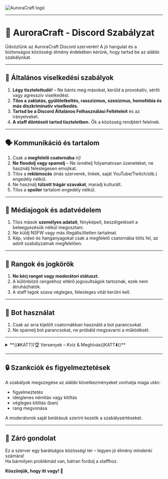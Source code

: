 ![AuroraCraft logó](https://imgur.com/a/ZplGfwm)

---

# 📜 AuroraCraft - Discord Szabályzat

Üdvözlünk az AuroraCraft Discord szerverén! A jó hangulat és a biztonságos közösségi élmény érdekében kérünk, hogy tartsd be az alábbi szabályokat.

---

## 📌 Általános viselkedési szabályok

1. **Légy tisztelettudó!** – Ne bánts meg másokat, kerüld a provokatív, sértő vagy agresszív viselkedést.
2. **Tilos a zaklatás, gyűlöletkeltés, rasszizmus, szexizmus, homofóbia és más diszkriminatív viselkedés.**
3. **Tartsd be a Discord Általános Felhasználási Feltételeit** és az irányelveket.
4. **A staff döntéseit tartsd tiszteletben.** Ők a közösség rendjéért felelnek.

---

## 🗣️ Kommunikáció és tartalom

1. Csak a **megfelelő csatornába** írj!
2. **Ne floodolj vagy spamelj** – Ne ismételj folyamatosan üzeneteket, ne használj feleslegesen emojikat.
3. Tilos a **reklámozás** (más szerverek, linkek, saját YouTube/Twitch/stb.) engedély nélkül.
4. Ne használj **túlzott trágár szavakat**, maradj kulturált.
5. Tilos a **spoiler** tartalom engedély nélkül.

---

## 📸 Médiajogok és adatvédelem

1. Tilos mások **személyes adatait**, fényképeit, beszélgetéseit a beleegyezésük nélkül megosztani.
2. Ne küldj NSFW vagy más illegális/illetlen tartalmat.
3. Kép, videó és hanganyagokat csak a megfelelő csatornába tölts fel, az adott szabályzatnak megfelelően.

---

## 📛 Rangok és jogkörök

1. **Ne kérj rangot vagy moderátori státuszt.**
2. A különböző rangokhoz eltérő jogosultságok tartoznak, ezek nem átruházhatók.
3. A staff tagok szava végleges, felesleges vitát kerülni kell.

---

## 🤖 Bot használat

1. Csak az arra kijelölt csatornákban használd a bot parancsokat.
2. Ne spamelj bot parancsokat, ne próbáld megzavarni a működését.

---

<details>
<summary>**((⬇️KATT))🏆 Versenyek – Kvíz & Meghívás((KATT⬇️))**</summary>

---

** 📚 AuroraCraft - Versenyszabályzatok**

Itt találod a kvíz- és meghívásos versenyek hivatalos szabályait.

---

** 🧠 Kvízverseny Szabályzat**

** 📌 Általános szabályok**

1. A kvízverseny **pontgyűjtő alapú**, nem egy kérdésre vagy körre korlátozódik.
2. A játékosok **a verseny teljes időtartama alatt** bármennyi kvízben részt vehetnek.
3. A verseny **előre bejelentett időszakra** szól: lehet néhány óra, nap, hét vagy hónap.

** 🧠 Pontozás és részvétel**

- Minden helyes válasz **pontot ér**.
- A játékos **annyi kvízben vehet részt, amennyi belefér** a verseny idejébe.
- A pontokat automatikus rendszer számolja és naplózza.

** 🏆 Nyeremények**

- A verseny lezárásakor automatikusan készül egy **TOP10-es toplista**.
- A **nyertesek száma előre meghatározott**, például: csak Top1, vagy akár Top3, Top5, Top10.
- A nyeremények versenyenként változhatnak, mindig időben kihirdetjük őket.

 **🚫 Tilos**

- Több fiók használata
- Más válaszainak másolása
- Csalás, szkriptek vagy AI használata a válaszadáshoz

 **ℹ️ Egyéb**

- A szervezők fenntartják a jogot szabálymódosításra.
- Minden vitás kérdésben a staff döntése a mérvadó.

---

** 📨 Meghívásos Verseny Szabályzat**

** 📌 Általános tudnivalók**

1. A verseny célja: **minél több valós felhasználó meghívása** az AuroraCraft Discord szerverre.
2. A verseny **időtartama meghatározott**, például 1 hét vagy 1 hónap.
3. Csak az **érvényes meghívó linken** keresztül belépett tagok számítanak.

** 🧩 Részvételi feltételek**

- Meghívni kizárólag **saját, aktív fiókkal rendelkező embereket** lehet.
- Csak a **valódi, aktív tagok** növelik a pontszámod.
- A meghívásokat automatikus rendszer követi és naplózza.

 **🏆 Nyeremények**

- A verseny végén pont alapján rangsoroljuk a résztvevőket.
- A **nyertesek száma változó**, például:
  - Top1 díj
  - Top3 jutalmazás
  - Top10 nyeremény
- A jutalmak típusa és formája mindig előre közölt.

**🚫 Tilos**

- Botok vagy fiktív fiókok meghívása
- Mások meghívásainak manipulálása
- Több Discord-fiók használata saját célra

**ℹ️ Egyéb**

- A rendszer csalás esetén automatikusan kizárhat.
- A verseny során minden döntés a **szervezők joga**, fellebbezésre nincs lehetőség.

---

**Sok sikert kívánunk minden résztvevőnek! 🏆**
*

</details>

---
## 🔒 Szankciók és figyelmeztetések

A szabályok megszegése az alábbi következményeket vonhatja maga után:

- figyelmeztetés
- ideiglenes némítás vagy kitiltás
- végleges kitiltás (ban)
- rang megvonása

A moderátorok saját belátásuk szerint kezelik a szabálysértéseket.

---

## 📝 Záró gondolat

Ez a szerver egy barátságos közösségi tér – legyen jó élmény mindenki számára!  
Ha bármilyen problémád van, bátran fordulj a staffhoz.

**Köszönjük, hogy itt vagy! 💙**
